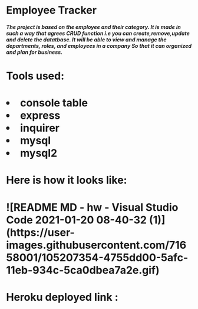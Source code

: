 <h1>Employee Tracker</h1>
<h5>The project is based on the employee and their category. It is made in such a way that agrees CRUD function i.e you can create,remove,update and delete the datatbase. It will be able  to view and manage the departments, roles, and employees in a company
So that it can organized and plan for business.<h5>
<h1>Tools used: <h1>
<li>console table 
   <li> express 
  <li>  inquirer 
  <li>  mysql 
   <li> mysql2</li>
   <h1>Here is how it looks like: <h1>
   ![README MD - hw - Visual Studio Code 2021-01-20 08-40-32 (1)](https://user-images.githubusercontent.com/71658001/105207354-4755dd00-5afc-11eb-934c-5ca0dbea7a2e.gif)
   <h1>Heroku deployed link : <h1>
  